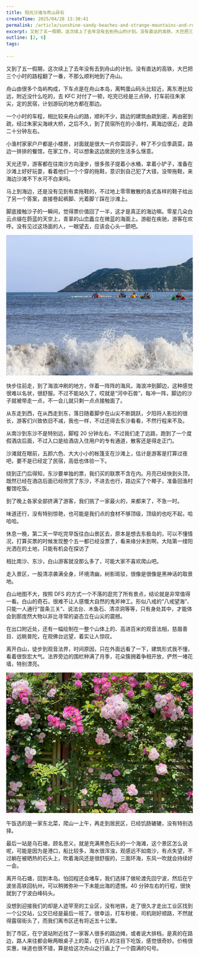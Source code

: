 ```yaml
---
title: 阳光沙滩与奇山异石
createTime: 2025/04/28 13:30:41
permalink: /article/sunshine-sandy-beaches-and-strange-mountains-and-rocks/
excerpt: 又到了五一假期，这次续上了去年没有去到舟山的计划。没有直达的高铁，大巴把三个小时的路程翻了一番，不那么顺利地到了舟山。舟山由很多个岛屿构成，下车点是在舟山本岛，离鸭蛋山码头比较近，离东港比较远，附近没什么吃的，去 KFC 对付了一顿，吃完已经是三点钟，打车前往朱家尖，定的民宿，计划游玩的地方都...
outline: [2, 6]
tags:

---
```

又到了五一假期，这次续上了去年没有去到舟山的计划。没有直达的高铁，大巴把三个小时的路程翻了一番，不那么顺利地到了舟山。



舟山由很多个岛屿构成，下车点是在舟山本岛，离鸭蛋山码头比较近，离东港比较远，附近没什么吃的，去 KFC 对付了一顿，吃完已经是三点钟，打车前往朱家尖，定的民宿，计划游玩的地方都在那边。



一个小时的车程，相比较来舟山的路，顺利不少，路边的建筑由疏到密，再由密到疏，经过朱家尖海峡大桥，之后不久，到了民宿所在的小渔村，离海边很近，走路二十分钟左右。

小渔村家家户户都是小楼房，对面就是很大一片你菜园子，种了不少应季蔬菜，路边一排排的餐馆，在家工作，可以想象这边居民的生活多么惬意。

天光还早，游客都在往南沙方向漫步，很多孩子提着小水桶，拿着小铲子，准备在沙滩上好好玩耍，看着他们一个个穿的拖鞋，意识到自己犯了大错，没带拖鞋，来海边沙滩不下水可不白来吗。

马上到海边，还是没有见到有卖拖鞋的，不过地上零零散散的各式各样的鞋子给出了另一个答案，直接卷起裤脚、光着脚丫踩在沙滩上。

脚底接触沙子的一瞬间，觉得票价值回了一半，这才是真正的海边嘛。零星几朵白云点缀在蔚蓝的天空上，青翠的山峦矗立在微蓝的海面上。游艇在疾驰，游客在欢呼。没有见过这场面的人，一眼望去，应该会心头一颤吧。

![](../../.vuepress/public/images/1746268273468-d8145f70-225d-4423-8cd2-9a527ac37f40.jpeg)

快步往前走，到了海浪冲刷的地方，伴着一阵阵的海风，海浪冲到脚边，这种感觉很难以名状，很舒服。不过不能站久了，哎就是“河中石兽”，每冲一阵，脚边的沙子就被带走一点，不一会儿就只剩一点点接触面了。

从东走到西，在从西走到东，落日随着脚步在山尖不断跳跃，夕阳将人影拉的很长，游客们兴致依旧不减，我也一样，不过还得去东沙看看，不然行程来不及。



从南沙到东沙不是特别远，脚程 20 分钟左右，不过我们走了远路，跑到了一个度假酒店后面，不过入口是给酒店入住用户的专有通道，散客还是得走正门。

沙滩就在眼前，五颜六色、大大小小的帐篷支在沙滩上，估计是游客是打算过夜吧，要不是已经定了民宿，高低也体验一下。

绕到正门后得知，东沙要单独的票，我们买的联票不含在内。月亮已经快到头顶，既然已经在酒店后面已经欣赏了东沙，不进去也行，路边买了个椰子，准备回渔村餐馆吃饭。



到了晚上各家全部挤满了游客，我们挑了一家最火的，来都来了，不急一时。

味道还行，没有特别惊艳，也可能是我们点的食材不够顶级，顶级的也吃不起，哈哈哈。



休息一晚，第二天一早吃完早饭往白山景区去，原本是想去东极岛的，可以不懂情况，打算买票的时候发现整个五一都已经没票了，看来缘分未到啊，大陆第一缕阳光洒在的土地，只能有机会在探访了



相比南沙、东沙，白山游客就没那么多了，可能大家不喜欢爬山吧。

走入景区，一股清凉袭满全身，环境清幽，树影斑驳，很像是很像是黑神话的取景地。

白山地图不大，按照 DFS 的方式一个不落的逛完了所有景点，结论就是非常值得一看。白山的奇石，很难不让人感慨大自然的鬼斧神工。形似八戒的“八戒望海”、只能一人通行“苗条三关”、说法台、木鱼石、清凉洞等等，只有身处其中，才能体会到那庞然大物以非比寻常的姿态立在山尖的震撼。

在出口附近处，还有一幅绘制在一整个山体上的、高进百米的观音法相，慈眉善目、远眺普陀，在观佛台远望，着实让人惊叹。



离开白山，徒步到观音法界，时间原因，只在外面远看了一下，建筑形式我不懂，看着很恢宏大气。法界旁边的围栏种满了月季，花朵簇拥着争相开放，俨然一堵花墙，特别漂亮。

![](../../.vuepress/public/images/1746270370021-c528c9a3-89b9-470f-ae56-8862ec6d4dea.jpeg)



午饭选的是一家东北菜，爬山一上午，再走到居民区，已经饥肠辘辘，没有特别选择。



最后一站是乌石塘，顾名思义，就是充满黑色石头的一个海滩，这个景区怎么说呢，可能是因为是港口，船比较多，海水很浑浊，观感远不如南沙，有点失望，不过躺在被晒热的石头上，吹着海风还是很舒服的，三面环海，东风一吹就会持续好一会。



离开乌石塘，回到本岛。怕回程还会堵车，我们选择了做轮渡先回宁波，然后在宁波坐高铁回杭州，可以稍微弥补一下未能出海的遗憾。40 分钟左右的行程，很快就到了宁波白峰码头。

没想到迎接我们的却是人迹罕至的工业区，没有地铁，走了很久才走出工业区找到一个公交站，公交已经是最后一班了。很幸运，打车秒接，司机刚好顺路，不然就得露宿街头了，而我们离市区还有将近五十公里。



到了市区，在宁波站附近找了一家客人很多的路边摊，或者说大排档，是真的在路边，路人来往都会瞅两眼桌子上的菜，在行人的注目下吃饭，感觉很奇妙。价格很实惠，味道也很不错，算是给这次舟山之行画上了一个圆满的句号。

